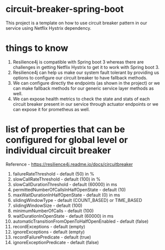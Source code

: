# circuit-breaker-spring-boot
This project is a template on how to use circuit breaker pattern in our service using Netflix Hystrix dependency.

# things to know
1. Resilience4j is compatible with Spring boot 3 whereas there are challenges in getting Netflix Hystrix to get it to work with Spring boot 3.
2. Resilience4j can help us make our system fault tolerant by providing us options to configure our circuit breaker to have fallback methods.
3. We can configure directly the endpoints (as shown in the project) or we can make fallback methods for our generic service layer methods as well.
4. We can expose health metrics to check the state and stats of each circuit breaker present in our service through actuator endpoints or we can expose it for prometheus as well.

# list of properties that can be configured for global level or individual circuit breaker
Reference - https://resilience4j.readme.io/docs/circuitbreaker
1. failureRateThreshold - default (50) in %
2. slowCallRateThreshold - default (100) in %
3. slowCallDurationThreshold - default (60000) in ms
4. permittedNumberOfCallsInHalfOpenState - default (10)
5. maxWaitDurationInHalfOpenState - default (0) in ms
6. slidingWindowType - default (COUNT_BASED) or TIME_BASED
7. slidingWindowSize - default (100)
8. minimumNumberOfCalls - default (100)
9. waitDurationInOpenState - default (60000) in ms
10. automaticTransitionFromOpenToHalfOpenEnabled - default (false)
11. recordExceptions - default (empty)
12. ignoreExceptions - default (empty)
13. recordFailurePredicate - default (true)
14. ignoreExceptionPredicate - default (false)
 